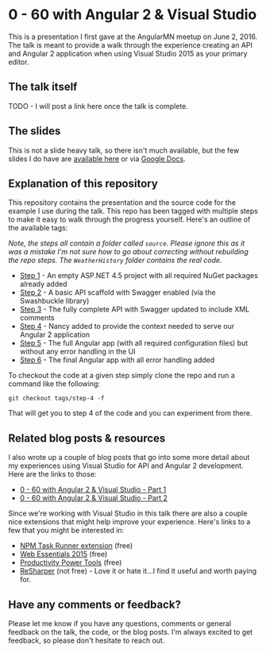 # 0 - 60 with Angular 2 & Visual Studio

This is a presentation I first gave at the AngularMN meetup on June 2, 2016. The talk is meant to provide a walk through the experience creating an API and Angular 2 application when using Visual Studio 2015 as your primary editor.

## The talk itself

TODO - I will post a link here once the talk is complete.

## The slides

This is not a slide heavy talk, so there isn't much available, but the few slides I do have are [available here](slides) or via [Google Docs](https://docs.google.com/presentation/d/1HSwWHnjqRyLL9h5MfhrFqFVKwmhh3zbJIJMApKtv_-4/pub?start=false&loop=false&delayms=3000).

## Explanation of this repository

This repository contains the presentation and the source code for the example I use during the talk. This repo has been tagged with multiple steps to make it easy to walk through the progress yourself. Here's an outline of the available tags:

*Note, the steps all contain a folder called `source`. Please ignore this as it was a mistake I'm not sure how to go about correcting without rebuilding the repo steps. The `WeatherHistory` folder contains the real code.*

- [Step 1](https://github.com/sstorie/presentation-0-60-with-angular2-and-visual-studio/tree/step-1) - An empty ASP.NET 4.5 project with all required NuGet packages already added
- [Step 2](https://github.com/sstorie/presentation-0-60-with-angular2-and-visual-studio/tree/step-2) - A basic API scaffold with Swagger enabled (via the Swashbuckle library)
- [Step 3](https://github.com/sstorie/presentation-0-60-with-angular2-and-visual-studio/tree/step-3) - The fully complete API with Swagger updated to include XML comments
- [Step 4](https://github.com/sstorie/presentation-0-60-with-angular2-and-visual-studio/tree/step-4) - Nancy added to provide the context needed to serve our Angular 2 application
- [Step 5](https://github.com/sstorie/presentation-0-60-with-angular2-and-visual-studio/tree/step-5) - The full Angular app (with all required configuration files) but without any error handling in the UI
- [Step 6](https://github.com/sstorie/presentation-0-60-with-angular2-and-visual-studio/tree/step-6) - The final Angular app with all error handling added

To checkout the code at a given step simply clone the repo and run a command like the following:

`git checkout tags/step-4 -f`

That will get you to step 4 of the code and you can experiment from there.

## Related blog posts & resources

I also wrote up a couple of blog posts that go into some more detail about my experiences using Visual Studio for API and Angular 2 development. Here are the links to those:

- [0 - 60 with Angular 2 & Visual Studio - Part 1](https://blog.sstorie.com/0-60-with-angular-2-and-visual-studio-part-1/)
- [0 - 60 with Angular 2 & Visual Studio - Part 2](https://blog.sstorie.com/0-60-with-angular-2-and-visual-studio-part-2/)

Since we're working with Visual Studio in this talk there are also a couple nice extensions that might help improve your experience. Here's links to a few that you might be interested in:

- [NPM Task Runner extension](https://visualstudiogallery.msdn.microsoft.com/8f2f2cbc-4da5-43ba-9de2-c9d08ade4941) (free)
- [Web Essentials 2015](https://visualstudiogallery.msdn.microsoft.com/ee6e6d8c-c837-41fb-886a-6b50ae2d06a2) (free)
- [Productivity Power Tools](https://visualstudiogallery.msdn.microsoft.com/34ebc6a2-2777-421d-8914-e29c1dfa7f5d) (free)
- [ReSharper](https://www.jetbrains.com/resharper/) (not free) - Love it or hate it...I find it useful and worth paying for.

## Have any comments or feedback?

Please let me know if you have any questions, comments or general feedback on the talk, the code, or the blog posts. I'm always excited to get feedback, so please don't hesitate to reach out.
